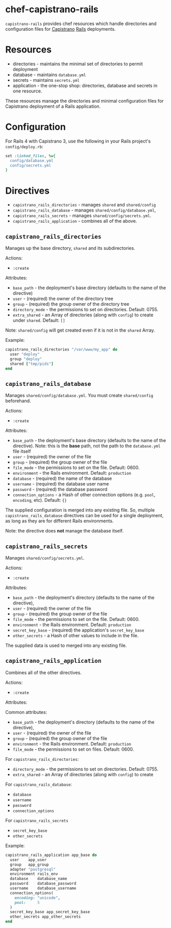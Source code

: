 # chef-capistrano-rails

`capistrano-rails` provides chef resources which handle directories and
configuration files for [Capistrano][capistrano] [Rails][rails] deployments.

[chef]: http://en.wikipedia.org/wiki/Chef_%28software%29
[capistrano]: http://capistranorb.com/
[rails]: http://rubyonrails.org/

# Resources

* directories - maintains the minimal set of directories to permit
  deployment
* database - maintains `database.yml`
* secrets - maintains `secrets.yml`
* application - the one-stop shop: directories, database and secrets in one
  resource.

These resources manage the directories and minimal configuration files
for Capistrano deployment of a Rails application.

# Configuration

For Rails 4 with Capistrano 3, use the following in your Rails project's
`config/deploy.rb`:

```ruby
set :linked_files, %w{
  config/database.yml
  config/secrets.yml
}
```

# Directives

* `capistrano_rails_directories` - manages `shared` and `shared/config`
* `capistrano_rails_database` - manages `shared/config/database.yml`,
* `capistrano_rails_secrets` - manages `shared/config/secrets.yml`.
* `capistrano_rails_application` - combines all of the above.

## `capistrano_rails_directories`

Manages up the base directory, `shared` and its subdirectories.

Actions:

* `:create`

Attributes:

* `base_path` - the deployment's base directory (defaults to the name of
  the directive)
* `user` - (required) the owner of the directory tree
* `group` - (required) the group owner of the directory tree
* `directory_mode` - the permissions to set on directories. Default: 0755.
* `extra_shared` - an Array of directories (along with `config`) to create
  under `shared`. Default: `[]`

Note: `shared/config` will get created even if it is not in the
  `shared` Array.

Example:

```ruby
capistrano_rails_directories "/var/www/my_app" do
  user "deploy"
  group "deploy"
  shared ["tmp/pids"]
end
```

## `capistrano_rails_database`

Manages `shared/config/database.yml`.
You must create `shared/config` beforehand.

Actions:

* `:create`

Attributes:

* `base_path` - the deployment's base directory (defaults to the name of the
  directive). Note: this is the **base** path, not the path to the
  `database.yml` file itself
* `user` - (required) the owner of the file
* `group` - (required) the group owner of the file
* `file_mode` - the permissions to set on the file. Default: 0600.
* `environment` - the Rails environment. Default: `production`
* `database` - (required) the name of the database
* `username` - (required) the database user name
* `password` - (required) the database password
* `connection_options` - a Hash of other connection options (e.g.
  `pool`, `encoding`, etc). Default: `{}`

The supplied configuration is merged into any existing file. So, multiple
`capistrano_rails_database` directives can be used for a single
deployment, as long as they are for different Rails environments.

Note: the directive does **not** manage the database itself.

## `capistrano_rails_secrets`

Manages `shared/config/secrets.yml`.

Actions:

* `:create`

Attributes:

* `base_path` - the deployment's directory (defaults to the name of the directive),
* `user` - (required) the owner of the file
* `group` - (required) the group owner of the file
* `file_mode` - the permissions to set on the file. Default: 0600.
* `environment` - the Rails environment. Default: `production`
* `secret_key_base` - (required) the application's `secret_key_base`
* `other_secrets` - a Hash of other values to include in the file.

The supplied data is used to merged into any existing file.

## `capistrano_rails_application`

Combines all of the other directives.

Actions:

* `:create`

Attributes:

Common attributes:
* `base_path` - the deployment's directory (defaults to the name of the directive),
* `user` - (required) the owner of the file
* `group` - (required) the group owner of the file
* `environment` - the Rails environment. Default: `production`
* `file_mode` - the permissions to set on files. Default: 0600.

For `capistrano_rails_directories`:
* `directory_mode` - the permissions to set on directories. Default: 0755.
* `extra_shared` - an Array of directories (along with `config`) to create

For `capistrano_rails_database`:
* `database`
* `username`
* `password`
* `connection_options`

For `capistrano_rails_secrets`
* `secret_key_base`
* `other_secrets`

Example:

```ruby
capistrano_rails_application app_base do
  user    app_user
  group   app_group
  adapter "postgresql"
  environment rails_env
  database    database_name
  password    database_password
  username    database_username
  connection_options(
    encoding: "unicode",
    pool:     5
  )
  secret_key_base app_secret_key_base
  other_secrets app_other_secrets
end
```
